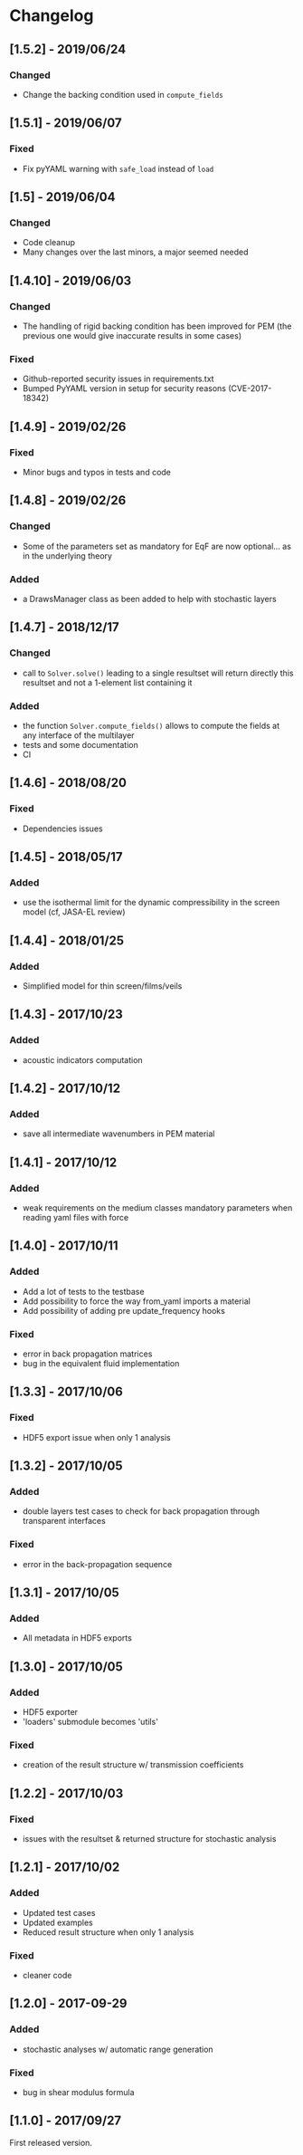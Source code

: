 # Changelog

## [1.5.2] - 2019/06/24

### Changed

- Change the backing condition used in `compute_fields`

## [1.5.1] - 2019/06/07

### Fixed

- Fix pyYAML warning with `safe_load` instead of `load`

## [1.5] - 2019/06/04

### Changed

- Code cleanup
- Many changes over the last minors, a major seemed needed

## [1.4.10] - 2019/06/03

### Changed

- The handling of rigid backing condition has been improved for PEM (the
	previous one would give inaccurate results in some cases)

### Fixed

- Github-reported security issues in requirements.txt
- Bumped PyYAML version in setup for security reasons (CVE-2017-18342)

## [1.4.9] - 2019/02/26

### Fixed

- Minor bugs and typos in tests and code

## [1.4.8] - 2019/02/26

### Changed

- Some of the parameters set as mandatory for EqF are now optional... as in the
		underlying theory

### Added

- a DrawsManager class as been added to help with stochastic layers


## [1.4.7] - 2018/12/17

### Changed

- call to `Solver.solve()` leading to a single resultset will return directly this
		resultset and not a 1-element list containing it

### Added

- the function `Solver.compute_fields()` allows to compute the fields at any interface of
		the multilayer
- tests and some documentation
- CI

## [1.4.6] - 2018/08/20

### Fixed

- Dependencies issues

## [1.4.5] - 2018/05/17

### Added

- use the isothermal limit for the dynamic compressibility in the screen model (cf, JASA-EL review)

## [1.4.4] - 2018/01/25

### Added

- Simplified model for thin screen/films/veils

## [1.4.3] - 2017/10/23

### Added

- acoustic indicators computation

## [1.4.2] - 2017/10/12

### Added

- save all intermediate wavenumbers in PEM material

## [1.4.1] - 2017/10/12

### Added

- weak requirements on the medium classes mandatory parameters when reading yaml files with force

## [1.4.0] - 2017/10/11

### Added

- Add a lot of tests to the testbase
- Add possibility to force the way from_yaml imports a material
- Add possibility of adding pre update_frequency hooks

### Fixed

- error in back propagation matrices
- bug in the equivalent fluid implementation

## [1.3.3] - 2017/10/06

### Fixed

- HDF5 export issue when only 1 analysis

## [1.3.2] - 2017/10/05

### Added

- double layers test cases to check for back propagation through transparent interfaces

### Fixed

- error in the back-propagation sequence

## [1.3.1] - 2017/10/05

### Added

- All metadata in HDF5 exports

## [1.3.0] - 2017/10/05

### Added

- HDF5 exporter
- 'loaders' submodule becomes 'utils'

### Fixed

- creation of the result structure w/ transmission coefficients

## [1.2.2] - 2017/10/03

### Fixed

- issues with the resultset & returned structure for stochastic analysis

## [1.2.1] - 2017/10/02

### Added

- Updated test cases
- Updated examples
- Reduced result structure when only 1 analysis

### Fixed

- cleaner code

## [1.2.0] - 2017-09-29

### Added

- stochastic analyses w/ automatic range generation

### Fixed

- bug in shear modulus formula

## [1.1.0] - 2017/09/27

First released version.
